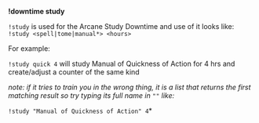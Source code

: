 **__!downtime study__**

`!study` is used for the Arcane Study Downtime and use of it looks like: `!study <spell|tome|manual*> <hours>`

For example:

`!study quick 4` will study Manual of Quickness of Action for 4 hrs and create/adjust a counter of the same kind

*note: if it tries to train you in the wrong thing, it is a list that returns the first matching result so try typing its full name in `""` like:*

`!study "Manual of Quickness of Action" 4`*
